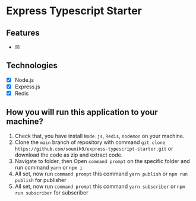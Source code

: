 # Express Typescript Starter

## Features

- [x]

## Technologies

- [x] Node.js
- [x] Express.js
- [x] Redis

## How you will run this application to your machine?

1. Check that, you have install `Node.js`, `Redis`, `nodemon` on your machine.
2. Clone the `main` branch of repository with command `git clone https://github.com/soumik9/express-typescript-starter.git` or download the code as zip and extract code.
3. Navigate to folder, then Open `command prompt` on the specific folder and run command `yarn` or `npm i`
4. All set, now run `command prompt` this command `yarn publish` or `npm run publish` for publisher
5. All set, now run `command prompt` this command `yarn subscriber` or `npm run subscriber` for subscriber
